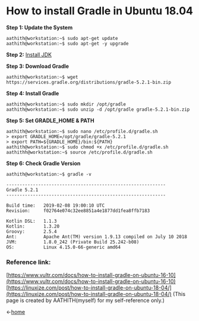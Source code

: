 # How to install Gradle in Ubuntu 18.04
**Step 1: Update the System**
```
aathith@workstation:~$ sudo apt-get update
aathith@workstation:~$ sudo apt-get -y upgrade
```
**Step 2:** [Install JDK](https://aathith.github.io/blog/java/)

**Step 3: Download Gradle**
```
aathith@workstation:~$ wget https://services.gradle.org/distributions/gradle-5.2.1-bin.zip
```
**Step 4: Install Gradle**

    aathith@workstation:~$ sudo mkdir /opt/gradle
    aathith@workstation:~$ sudo unzip -d /opt/gradle gradle-5.2.1-bin.zip
    
**Step 5: Set GRADLE_HOME & PATH**

    aathith@workstation:~$ sudo nano /etc/profile.d/gradle.sh
    > export GRADLE_HOME=/opt/gradle/gradle-5.2.1
    > export PATH=${GRADLE_HOME}/bin:${PATH}
    aathith@workstation:~$ sudo chmod +x /etc/profile.d/gradle.sh
    aathithh@workstation:~$ source /etc/profile.d/gradle.sh

**Step 6: Check Gradle Version**

    aathith@workstation:~$ gradle -v
    
    ------------------------------------------------------------
    Gradle 5.2.1
    ------------------------------------------------------------
    
    Build time:   2019-02-08 19:00:10 UTC
    Revision:     f02764e074c32ee8851a4e1877dd1fea8ffb7183
    
    Kotlin DSL:   1.1.3
    Kotlin:       1.3.20
    Groovy:       2.5.4
    Ant:          Apache Ant(TM) version 1.9.13 compiled on July 10 2018
    JVM:          1.8.0_242 (Private Build 25.242-b08)
    OS:           Linux 4.15.0-66-generic amd64

### Reference link:
[https://www.vultr.com/docs/how-to-install-gradle-on-ubuntu-16-10](https://www.vultr.com/docs/how-to-install-gradle-on-ubuntu-16-10)
[https://linuxize.com/post/how-to-install-gradle-on-ubuntu-18-04/](https://linuxize.com/post/how-to-install-gradle-on-ubuntu-18-04/)
(This page is created by AATHITH(myself) for my self-reference only.)


 ←[home](README.md)

